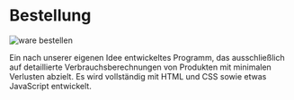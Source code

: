 # Bestellung

![ware bestellen](https://user-images.githubusercontent.com/108054083/230743439-3399691d-154a-4e60-9cb4-dce66bcfb317.jpg)


Ein nach unserer eigenen Idee entwickeltes Programm, das ausschließlich auf detaillierte Verbrauchsberechnungen von Produkten mit minimalen Verlusten abzielt. Es wird vollständig mit HTML und CSS sowie etwas JavaScript entwickelt.
